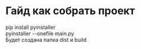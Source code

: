 # Гайд как собрать проект
pip install pyinstaller<br>
pyinstaller --onefile main.py<br>
Будет создана папка dist и build
